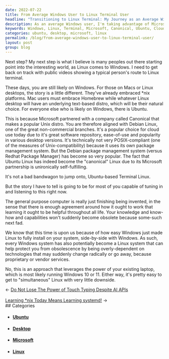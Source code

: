 ```yaml
---
date: 2022-07-22
title: From Average Windows User to Linux Terminal User
headline: "Transitioning to Linux Terminal: My Journey as an Average Windows User"
description: As an average Windows user, I'm taking advantage of Microsoft's partnership with Canonical to transition to Linux terminal. I'm installing Ubuntu on my existing laptop running Windows 10 or 11, so I can take advantage of the cloud and protect myself from obsolescence. Join me on my journey as I become a Linux terminal user.
keywords: Windows, Linux, Terminal, Microsoft, Canonical, Ubuntu, Cloud, Desktop, Laptop, Windows 10, Windows 11, Unix, Distro, Obsolescence, Journey
categories: ubuntu, desktop, microsoft, linux
permalink: /blog/from-average-windows-user-to-linux-terminal-user/
layout: post
group: blog
---
```



Next step? My next step is what I believe is many peoples out there starting
point into the interesting world, as Linux comes to Windows. I need to get back
on track with public videos showing a typical person's route to Linux terminal.

These days, you are still likely on Windows. For those on Macs or Linux
desktops, the story is a little different. They've already embraced \*nix
platforms. Mac users must embrace Homebrew while whatever Linux desktop will
have an underlying text-based distro, which will be their natural choice. For
everyone else who is likely on Windows, there is Ubuntu.

This is because Microsoft partnered with a company called Canonical that makes
a popular Unix distro. You are therefore aligned with Debian Linux, one of the
great non-commercial branches. It's a popular choice for cloud use today due to
it's great software repository, ease-of-use and popularity in various desktop
versions. It's technically not very POSIX-compliant (one of the measures of
Unix-compatibility) because it uses its own package management system. But the
Debian package management system (versus Redhat Package Manager) has become
so very popular. The fact that Ubuntu Linux has indeed become the "canonical"
Linux due to its Microsoft partnership is unironically self-fulfilling.

It's not a bad bandwagon to jump onto, Ubuntu-based Terminal Linux.

But the story I have to tell is
going to be for most of you capable of tuning in and listening to this right
now.

The general purpose computer is really just finishing being invented, in the
sense that there is enough agreement around how it ought to work that learning
it ought to be helpful throughout all life. Your knowledge and know-how and
capabilities won't suddenly become obsolete because some-such next fad.

We know that this time is upon us because of how easy Windows just made Linux
to fully install on your system, side-by-side with Windows. As such, every
Windows system has also potentially become a Linux system that can help protect
you from obsolescence by being overly-dependent on technologies that may
suddenly change radically or go away, because proprietary or vendor services.

No, this is an approach that leverages the power of your existing laptop, which
is most likely running Windows 10 or 11. Either way, it's pretty easy to get to
"simultaneous" Linux with very little downside.


<div class="arrow-links"><div class="post-nav-prev"><span class="arrow">&larr;&nbsp;</span><a href="/blog/do-not-lose-the-power-of-touch-typing-despite-ai-apis/">Do Not Lose The Power of Touch Typing Despite AI APIs</a></div> &nbsp; <div class="post-nav-next"><a href="/blog/learning-nix-today-means-learning-systemd/">Learning *nix Today Means Learning systemd!</a><span class="arrow">&nbsp;&rarr;</span></div></div>
## Categories

<ul>
<li><h4><a href='/ubuntu/'>Ubuntu</a></h4></li>
<li><h4><a href='/desktop/'>Desktop</a></h4></li>
<li><h4><a href='/microsoft/'>Microsoft</a></h4></li>
<li><h4><a href='/linux/'>Linux</a></h4></li></ul>